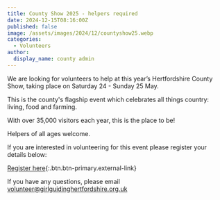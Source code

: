 ```yaml
---
title: County Show 2025 - helpers required
date: 2024-12-15T08:16:00Z
published: false
image: /assets/images/2024/12/countyshow25.webp
categories:
  - Volunteers
author:
  display_name: county admin
---
```

We are looking for volunteers to help at this year’s Hertfordshire County Show, taking place on Saturday 24 - Sunday 25 May.

This is the county's flagship event which celebrates all things country: living, food and farming.

With over 35,000 visitors each year, this is the place to be!

Helpers of all ages welcome.

If you are interested in volunteering for this event please register your details below:

[Register here](https://forms.office.com/e/5cM8VcyBZW){:.btn.btn-primary.external-link}

If you have any questions, please email <volunteer@girlguidinghertfordshire.org.uk>
